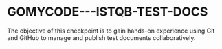 # GOMYCODE---ISTQB-TEST-DOCS
The objective of this checkpoint is to gain hands-on experience using Git and GitHub to manage and publish test documents collaboratively.

